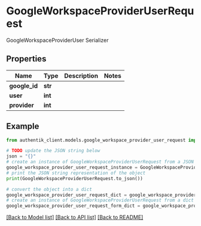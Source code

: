 # GoogleWorkspaceProviderUserRequest

GoogleWorkspaceProviderUser Serializer

## Properties

Name | Type | Description | Notes
------------ | ------------- | ------------- | -------------
**google_id** | **str** |  | 
**user** | **int** |  | 
**provider** | **int** |  | 

## Example

```python
from authentik_client.models.google_workspace_provider_user_request import GoogleWorkspaceProviderUserRequest

# TODO update the JSON string below
json = "{}"
# create an instance of GoogleWorkspaceProviderUserRequest from a JSON string
google_workspace_provider_user_request_instance = GoogleWorkspaceProviderUserRequest.from_json(json)
# print the JSON string representation of the object
print(GoogleWorkspaceProviderUserRequest.to_json())

# convert the object into a dict
google_workspace_provider_user_request_dict = google_workspace_provider_user_request_instance.to_dict()
# create an instance of GoogleWorkspaceProviderUserRequest from a dict
google_workspace_provider_user_request_form_dict = google_workspace_provider_user_request.from_dict(google_workspace_provider_user_request_dict)
```
[[Back to Model list]](../README.md#documentation-for-models) [[Back to API list]](../README.md#documentation-for-api-endpoints) [[Back to README]](../README.md)


